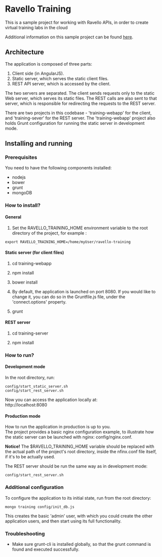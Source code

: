 # Ravello Training

This is a sample project for working with Ravello APIs, in order to create virtual training labs in the cloud 

Additional information on this sample project can be found [here](http://www.ravellosystems.com/blog/virtual-training-labs-in-the-cloud/?mkt_tok=3RkMMJWWfF9wsRoku6jMZKXonjHpfsX56uooUKGylMI%2F0ER3fOvrPUfGjI4ATstnI%2BSLDwEYGJlv6SgFQ7jDMaNjz7gEXxU%3D).

## Architecture

The application is composed of three parts:

1. Client side (in AngularJS).
2. Static server, which serves the static client files.
3. REST API server, which is accessed by the client.

The two servers are separated.
The client sends requests only to the static Web server, which serves its static files.
The REST calls are also sent to that server, which is responsible for redirecting the requests to the REST server.

There are two projects in this codebase - 'training-webapp' for the client, and 'training-sever' for the REST server.
The 'training-webapp' project also holds Grunt configuration for running the static server in development mode.

## Installing and running

### Prerequisites

You need to have the following components installed:
- nodejs
- bower
- grunt
- mongoDB

### How to install?

#### General
1. Set the RAVELLO_TRAINING_HOME environment variable to the root directory of the project, for example :

```
export RAVELLO_TRAINING_HOME=/home/myUser/ravello-training
```

#### Static server (for client files)
1. cd training-webapp

2. npm install  

3. bower install

4. By default, the application is launched on port 8080. If you would like to change it, you can do so in the Gruntfile.js file, under the 'connect.options' property.

5. grunt

#### REST server
1. cd training-server

2. npm install

### How to run?

#### Development mode
In the root directory, run:  

```
config/start_static_server.sh
config/start_rest_server.sh
```

Now you can access the application locally at:  
http://localhost:8080

#### Production mode
How to run the application in production is up to you.  
The project provides a basic nginx configuration example, to illustrate how the static server can be launched with nginx: config/nginx.conf.  

**Notice!** The $RAVELLO_TRAINING_HOME variable should be replaced with the actual path of the project's root directory, inside the nfinx.conf file itself, if it's to be actually used.

The REST server should be run the same way as in development mode:

```
config/start_rest_server.sh
```

### Additional configuration

To configure the application to its initial state, run from the root directory:

```
mongo training config/init_db.js
```

This creates the basic 'admin' user, with which you could create the other application users, and then start using its full functionality.

### Troubleshooting

- Make sure grunt-cli is installed globally, so that the grunt command is found and executed successfully.  

